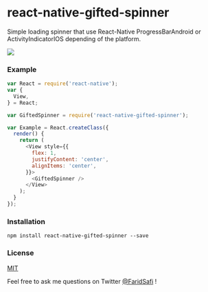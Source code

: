 # react-native-gifted-spinner

Simple loading spinner that use React-Native ProgressBarAndroid or ActivityIndicatorIOS depending of the platform.


![](https://raw.githubusercontent.com/FaridSafi/react-native-gifted-spinner/master/screenshot/screenshot.png)


### Example

```js
var React = require('react-native');
var {
  View,
} = React;

var GiftedSpinner = require('react-native-gifted-spinner');

var Example = React.createClass({
  render() {
    return (
      <View style={{
        flex: 1,
        justifyContent: 'center',
        alignItems: 'center',
      }}>
        <GiftedSpinner />
      </View>
    );
  }
});
```

### Installation

```npm install react-native-gifted-spinner --save```

### License

[MIT](LICENSE.md)

Feel free to ask me questions on Twitter [@FaridSafi](https://www.twitter.com/FaridSafi) !